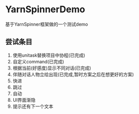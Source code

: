 # YarnSpinnerDemo
基于YarnSpinner框架做的一个测试demo

## 尝试条目
1. 使用unitask替换项目中协程(已完成)
2. 自定义command(已完成)
3. 根据当前(好感度)显示不同对话(已完成)
4. 伴随对话人物立绘出现(已完成,暂时方案之后在想更好的方案)
5. 快进
6. 跳过
7. 自动
8. UI界面渐隐
9. 提示还有下一个文本
